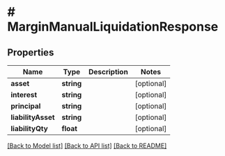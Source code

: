 # # MarginManualLiquidationResponse

## Properties

Name | Type | Description | Notes
------------ | ------------- | ------------- | -------------
**asset** | **string** |  | [optional]
**interest** | **string** |  | [optional]
**principal** | **string** |  | [optional]
**liabilityAsset** | **string** |  | [optional]
**liabilityQty** | **float** |  | [optional]

[[Back to Model list]](../../README.md#models) [[Back to API list]](../../README.md#endpoints) [[Back to README]](../../README.md)
